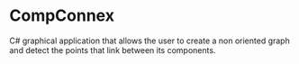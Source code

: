 # CompConnex
C# graphical application that allows the user to create a non oriented graph and detect the points that link between its components.